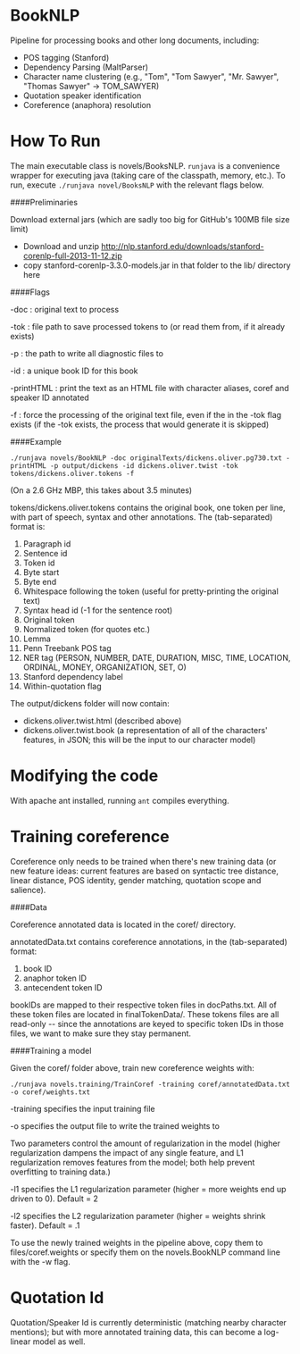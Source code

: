BookNLP
=======

Pipeline for processing books and other long documents, including:

* POS tagging (Stanford)
* Dependency Parsing (MaltParser)
* Character name clustering (e.g., "Tom", "Tom Sawyer", "Mr. Sawyer", "Thomas Sawyer" -> TOM_SAWYER)
* Quotation speaker identification
* Coreference (anaphora) resolution

How To Run
=======

The main executable class is novels/BooksNLP.  `runjava` is a convenience wrapper for executing java (taking care of the classpath, memory, etc.).  To run, execute `./runjava novel/BooksNLP` with the relevant flags below. 


####Preliminaries

Download external jars (which are sadly too big for GitHub's 100MB file size limit)

* Download and unzip http://nlp.stanford.edu/downloads/stanford-corenlp-full-2013-11-12.zip
* copy stanford-corenlp-3.3.0-models.jar in that folder to the lib/ directory here


####Flags

-doc <text> : original text to process

-tok <file> : file path to save processed tokens to (or read them from, if it already exists)

-p : the path to write all diagnostic files to

-id : a unique book ID for this book

-printHTML	: print the text as an HTML file with character aliases, coref and speaker ID annotated

-f : force the processing of the original text file, even if the <file> in the -tok flag exists (if the -tok <file> exists, the process that would generate it is skipped)


####Example

    ./runjava novels/BookNLP -doc originalTexts/dickens.oliver.pg730.txt -printHTML -p output/dickens -id dickens.oliver.twist -tok tokens/dickens.oliver.tokens -f

(On a 2.6 GHz MBP, this takes about 3.5 minutes)

tokens/dickens.oliver.tokens contains the original book, one token per line, with part of speech, syntax and other annotations.  The (tab-separated) format is:

1. Paragraph id
2. Sentence id
3. Token id
4. Byte start
5. Byte end
6. Whitespace following the token (useful for pretty-printing the original text)
7. Syntax head id (-1 for the sentence root)
8. Original token
9. Normalized token (for quotes etc.)
10. Lemma
11. Penn Treebank POS tag
12. NER tag (PERSON, NUMBER, DATE, DURATION, MISC, TIME, LOCATION, ORDINAL, MONEY, ORGANIZATION, SET, O)
13. Stanford dependency label
14. Within-quotation flag

The output/dickens folder will now contain:

* dickens.oliver.twist.html (described above)
* dickens.oliver.twist.book (a representation of all of the characters' features, in JSON; this will be the input to our character model)

Modifying the code
================

With apache ant installed, running `ant` compiles everything.


Training coreference
====================

Coreference only needs to be trained when there's new training data (or new feature ideas: current features are based on syntactic tree distance, linear distance, POS identity, gender matching, quotation scope and salience).

####Data

Coreference annotated data is located in the coref/ directory. 

annotatedData.txt contains coreference annotations, in the (tab-separated) format:

1. book ID
2. anaphor token ID
3. antecendent token ID

bookIDs are mapped to their respective token files in docPaths.txt.  All of these token files are located in finalTokenData/.  These tokens files are all read-only -- since the annotations are keyed to specific token IDs in those files, we want to make sure they stay permanent.

####Training a model

Given the coref/ folder above, train new coreference weights with:

    ./runjava novels.training/TrainCoref -training coref/annotatedData.txt -o coref/weights.txt

-training specifies the input training file

-o specifies the output file to write the trained weights to

Two parameters control the amount of regularization in the model (higher regularization dampens the impact of any single feature, and L1 regularization removes features from the model; both help prevent overfitting to training data.)

-l1 specifies the L1 regularization parameter (higher = more weights end up driven to 0). Default = 2

-l2 specifies the L2 regularization parameter (higher = weights shrink faster). Default = .1

To use the newly trained weights in the pipeline above, copy them to files/coref.weights or specify them on the novels.BookNLP command line with the -w flag.

Quotation Id
============

Quotation/Speaker Id is currently deterministic (matching nearby character mentions); but with more annotated training data, this can become a log-linear model as well.

